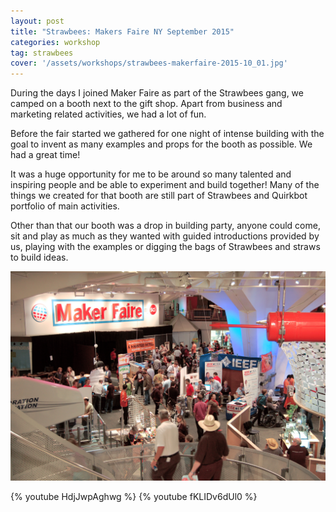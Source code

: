 ```yaml
---
layout: post
title: "Strawbees: Makers Faire NY September 2015"
categories: workshop
tag: strawbees
cover: '/assets/workshops/strawbees-makerfaire-2015-10_01.jpg'
---
```

During the days I joined Maker Faire as part of the Strawbees gang, we camped on a booth next to the gift shop. Apart from business and marketing related activities, we had a lot of fun.

Before the fair started we gathered for one night of intense building with the goal to invent as many examples and props for the booth as possible. We had a great time!

It was a huge opportunity for me to be around so many talented and inspiring people and be able to experiment and build together! Many of the things we created for that booth are still part of Strawbees and Quirkbot portfolio of main activities.

Other than that our booth was a drop in building party, anyone could come, sit and play as much as they wanted with guided introductions provided by us, playing with the examples or digging the bags of Strawbees and straws to build ideas.

![](/assets/workshops/strawbees-makerfaire-2015-10_01.jpg)

{% youtube HdjJwpAghwg %}
{% youtube fKLIDv6dUl0 %}
